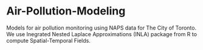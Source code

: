 # Air-Pollution-Modeling

Models for air pollution monitoring using NAPS data for The City of Toronto. We use Inegrated Nested Laplace Approximations (INLA) package from R to compute Spatial-Temporal Fields.
